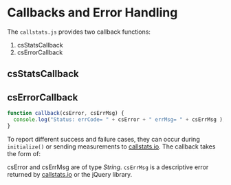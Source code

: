 
# Callbacks and Error Handling

The `callstats.js` provides two callback functions:

1. csStatsCallback
2. csErrorCallback

## csStatsCallback

## csErrorCallback

```javascript
function callback(csError, csErrMsg) {
  console.log("Status: errCode= " + csError + " errMsg= " + csErrMsg ); }
}
```

To report different success and failure cases, they can occur during `initialize()` or sending measurements to [callstats.io]({{site.callstats.backend-url}}). The callback takes the form of:

csError and csErrMsg are of type _String_. `csErrMsg` is a descriptive error returned by [callstats.io]({{site.callstats.backend-url}}) or the jQuery library.


